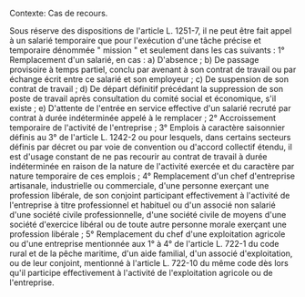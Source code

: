 Contexte: Cas de recours.

Sous réserve des dispositions de l'article L. 1251-7, il ne peut être fait appel à un salarié temporaire que pour l'exécution d'une tâche précise et temporaire dénommée " mission " et seulement dans les cas suivants : 1° Remplacement d'un salarié, en cas : a) D'absence ; b) De passage provisoire à temps partiel, conclu par avenant à son contrat de travail ou par échange écrit entre ce salarié et son employeur ; c) De suspension de son contrat de travail ; d) De départ définitif précédant la suppression de son poste de travail après consultation du comité social et économique, s'il existe ; e) D'attente de l'entrée en service effective d'un salarié recruté par contrat à durée indéterminée appelé à le remplacer ; 2° Accroissement temporaire de l'activité de l'entreprise ; 3° Emplois à caractère saisonnier définis au 3° de l'article L. 1242-2 ou pour lesquels, dans certains secteurs définis par décret ou par voie de convention ou d'accord collectif étendu, il est d'usage constant de ne pas recourir au contrat de travail à durée indéterminée en raison de la nature de l'activité exercée et du caractère par nature temporaire de ces emplois ; 4° Remplacement d'un chef d'entreprise artisanale, industrielle ou commerciale, d'une personne exerçant une profession libérale, de son conjoint participant effectivement à l'activité de l'entreprise à titre professionnel et habituel ou d'un associé non salarié d'une société civile professionnelle, d'une société civile de moyens d'une société d'exercice libéral ou de toute autre personne morale exerçant une profession libérale ; 5° Remplacement du chef d'une exploitation agricole ou d'une entreprise mentionnée aux 1° à 4° de l'article L. 722-1 du code rural et de la pêche maritime, d'un aide familial, d'un associé d'exploitation, ou de leur conjoint, mentionné à l'article L. 722-10 du même code dès lors qu'il participe effectivement à l'activité de l'exploitation agricole ou de l'entreprise.